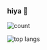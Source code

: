 ### hiya 👋

![count](https://count.getloli.com/get/@artiemis?theme=gelbooru)

![top langs](https://github-readme-stats.vercel.app/api/top-langs/?username=artiemis&hide=html,css&hide_progress=true&theme=dracula)
